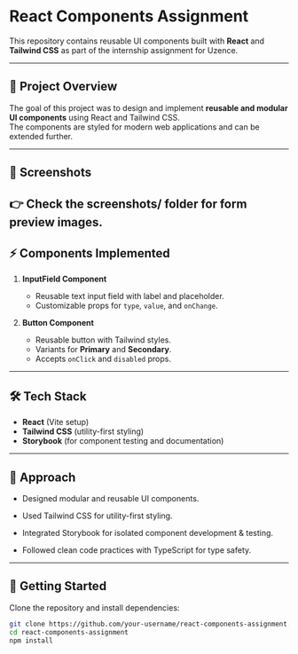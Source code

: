 # React Components Assignment

This repository contains reusable UI components built with **React** and **Tailwind CSS** as part of the internship assignment for Uzence.

---

## 📌 Project Overview
The goal of this project was to design and implement **reusable and modular UI components** using React and Tailwind CSS.  
The components are styled for modern web applications and can be extended further.

---

## 📸 Screenshots

👉 Check the screenshots/ folder for form preview images.
---

## ⚡ Components Implemented

1. **InputField Component**  
   - Reusable text input field with label and placeholder.  
   - Customizable props for `type`, `value`, and `onChange`.  

2. **Button Component**  
   - Reusable button with Tailwind styles.  
   - Variants for **Primary** and **Secondary**.  
   - Accepts `onClick` and `disabled` props.  

---

## 🛠️ Tech Stack
- **React** (Vite setup)  
- **Tailwind CSS** (utility-first styling)  
- **Storybook** (for component testing and documentation)  

---
## 🎯 Approach

- Designed modular and reusable UI components.

- Used Tailwind CSS for utility-first styling.

- Integrated Storybook for isolated component development & testing.

- Followed clean code practices with TypeScript for type safety.

---
## 🚀 Getting Started

Clone the repository and install dependencies:

```bash
git clone https://github.com/your-username/react-components-assignment.git
cd react-components-assignment
npm install

